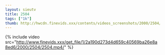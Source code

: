 ```yaml
--- 
layout: sieutv
title: 2504
tags: ["1k"]
thumb: http://hwcdn.finevids.xxx/contents/videos_screenshots/2000/2504/preview.mp4.jpg
---
```

{% include video src="http://www.finevids.xxx/get_file/1/2a190d273d4d659c40569ba26e8a8ed6/2000/2504/2504.mp4/" %} 

